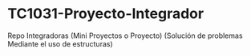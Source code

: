 # TC1031-Proyecto-Integrador
Repo Integradoras (Mini Proyectos o Proyecto) (Solución de problemas Mediante el uso de estructuras)
